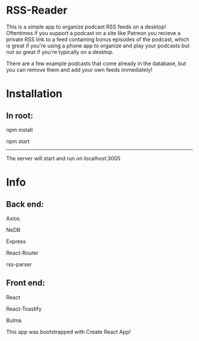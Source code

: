 # RSS-Reader

This is a simple app to organize podcast RSS feeds on a desktop! Oftentimes if you support a podcast on a site like Patreon you recieve a private RSS link to a feed containing bonus episodes of the podcast, which is great if you're using a phone app to organize and play your podcasts but not so great if you're typically on a desktop.

There are a few example podcasts that come already in the database, but you can remove them and add your own feeds immediately!

# Installation

In root:
----------

npm install

npm start

-----------

The server will start and run on localhost:3005

# Info

Back end:
-----------

  Axios
  
  NeDB
  
  Express
  
  React-Router
  
  rss-parser
  
  
  
Front end:
-----------

  React
  
  React-Toastify
  
  Bulma


This app was bootstrapped with Create React App!
